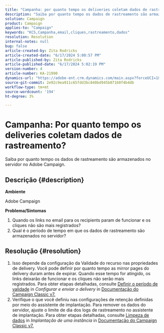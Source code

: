 ```yaml
---
title: "Campanha: por quanto tempo os deliveries coletam dados de rastreamento?"
description: "Saiba por quanto tempo os dados de rastreamento são armazenados no servidor no Adobe Campaign."
solution: Campaign
product: Campaign
applies-to: "Campaign"
keywords: "KCS,Campanha,email,cliques,rastreamento,dados"
resolution: Resolution
internal-notes: null
bug: false
article-created-by: Zita Rodricks
article-created-date: "6/17/2024 5:00:57 PM"
article-published-by: Zita Rodricks
article-published-date: "6/17/2024 5:02:19 PM"
version-number: 4
article-number: KA-21990
dynamics-url: "https://adobe-ent.crm.dynamics.com/main.aspx?forceUCI=1&pagetype=entityrecord&etn=knowledgearticle&id=50a4df23-cb2c-ef11-840a-002248084fbb"
source-git-commit: 2e92c9ea911c65fdd3bc840bd945b07160f4b4db
workflow-type: tm+mt
source-wordcount: '194'
ht-degree: 3%

---
```


# Campanha: Por quanto tempo os deliveries coletam dados de rastreamento?


Saiba por quanto tempo os dados de rastreamento são armazenados no servidor no Adobe Campaign.

## Descrição {#description}


<b>Ambiente</b>

Adobe Campaign

<b>Problema/Sintomas</b>

1. Quando os links no email para os recipients param de funcionar e os cliques não são mais registrados?
2. Qual é o período de tempo em que os dados de rastreamento são armazenados no servidor?



## Resolução {#resolution}


1. Isso depende da configuração da Validade do recurso nas propriedades de delivery. Você pode definir por quanto tempo as mirror pages do delivery duram antes de expirar. Quando esse tempo for atingido, os links deixarão de funcionar e os cliques não serão mais registrados. Para obter etapas detalhadas, consulte [Definir o período de validade](https://experienceleague.adobe.com/docs/campaign-classic/using/sending-messages/key-steps-when-creating-a-delivery/steps-sending-the-delivery.html?lang=en#defining-validity-period) in *Configurar e enviar o delivery* in [Documentação do Campaign Classic v7.](https://experienceleague.adobe.com/en/docs/campaign-classic)
2. Verifique o que você definiu nas configurações de retenção definidas por meio do assistente de implantação. Para remover os dados do servidor, ajuste o limite de dia dos logs de rastreamento no assistente de implantação. Para obter etapas detalhadas, consulte [Limpeza de dados](https://experienceleague.adobe.com/docs/campaign-classic/using/installing-campaign-classic/initial-configuration/deploying-an-instance.html?lang=en#purging-data) in *Implantação de uma instância* in [Documentação do Campaign Classic v7.](https://experienceleague.adobe.com/en/docs/campaign-classic)

